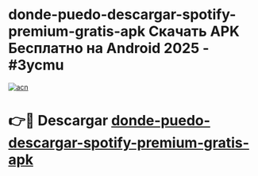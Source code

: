 # donde-puedo-descargar-spotify-premium-gratis-apk Скачать APK Бесплатно на Android 2025 - #3ycmu

[![acn](https://github.com/user-attachments/assets/0f9c940e-d8b0-45ae-aac7-cd30a18b3e1c)](https://apps.freeplayer.one?title=donde-puedo-descargar-spotify-premium-gratis-apk&ref=9RF)

# 👉🔴 Descargar [donde-puedo-descargar-spotify-premium-gratis-apk](https://apps.freeplayer.one?title=donde-puedo-descargar-spotify-premium-gratis-apk&ref=9RF)